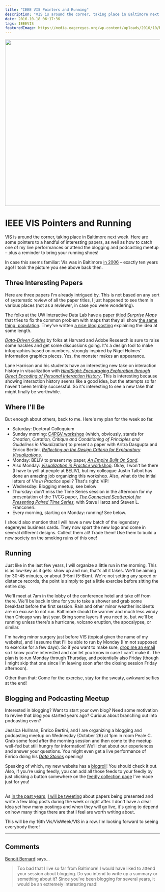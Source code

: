 ```yaml
---
title: "IEEE VIS Pointers and Running"
description: "VIS is around the corner, taking place in Baltimore next week. Here are some pointers to a handful of interesting papers, as well as how to catch one of my live performances or attend the blogging and podcasting meetup – plus a reminder to bring your running shoes!"
date: 2016-10-18 06:17:36
tags: IEEEVIS
featuredImage: https://media.eagereyes.org/wp-content/uploads/2016/10/baltimore-teaser.jpg
---
```


<p align="center"><img src="https://media.eagereyes.org/wp-content/uploads/2016/10/baltimore-teaser.jpg" width="720" height="540" /></p>

# IEEE VIS Pointers and Running

<a href="http://ieeevis.org">VIS</a> is around the corner, taking place in Baltimore next week. Here are some pointers to a handful of interesting papers, as well as how to catch one of my live performances or attend the blogging and podcasting meetup – plus a reminder to bring your running shoes!

In case this seems familiar: Vis was in Baltimore <a href="http://vis.computer.org/vis2006/">in 2006</a> – exactly ten years ago! I took the picture you see above back then.

## Three Interesting Papers

Here are three papers I'm already intrigued by. This is not based on any sort of systematic review of all the paper titles, I just happened to see them in various places (not as a reviewer, in case you were wondering).

The folks at the UW Interactive Data Lab have <a href="https://idl.cs.washington.edu/papers/surprise-maps/">a paper titled <em>Surprise Maps</em></a> that tries to fix the common problem with maps that they all show <a href="https://xkcd.com/1138/">the same thing: population</a>. They've written <a href="https://medium.com/@uwdata/surprise-maps-showing-the-unexpected-e92b67398865#.5ud2q8567">a nice blog posting</a> explaining the idea at some length.

<em><a href="http://www.namwkim.org/ddg">Data-Driven Guides</a></em> by folks at Harvard and Adobe Research is sure to raise some hackles and get some discussions going. It's a design tool to make infographics based on numbers, strongly inspired by Nigel Holmes' information graphics pieces. Yes, the monster makes an appearance.

Lane Harrison and his students have an interesting new take on interaction history in visualization with <a href="http://web.cs.wpi.edu/~ltharrison/files/feng2016hindsight.pdf"><em>HindSight: Encouraging Exploration through Direct Encoding of Personal Interaction History</em></a>. This is interesting because showing interaction history seems like a good idea, but the attempts so far haven't been terribly successful. So it's interesting to see a new take that might finally be worthwhile.

## Where I'll Be

But enough about others, back to me. Here's my plan for the week so far.

<ul>
    <li>Saturday: Doctoral Colloquium</li>
    <li>Sunday morning: <a href="http://c4pgv.swansea.ac.uk">C4PGV workshop</a> (which, obviously, stands for <em>Creation, Curation, Critique and Conditioning of Principles and Guidelines in Visualization</em>) to present a paper with Aritra Dasgupta and Enrico Bertini, <a href="/publications/Kosara-C4PGV-2016.html"><em>Reflecting on the Design Criteria for Explanatory Visualizations</em></a>.</li>
    <li>Monday: BELIV to present my paper, <a href="/papers/paper-an-empire-built-on-sand"><em>An Empire Built On Sand</em></a>.</li>
    <li>Also Monday: <a href="http://visinpractice.org"><em>Visualization in Practice</em> workshop</a>. Okay, I won't be there (I have to yell at people at BELIV), but my colleague Justin Talbot has done an amazing job organizing this workshop. Also, what do the initial letters of <em>Vis in Practice</em> spell? That's right: VIP!</li>
    <li>Wednesday: Blogging meetup, see below</li>
    <li>Thursday: don't miss the Time Series session in the afternoon for my presentation of the TVCG paper, <em><a href="/papers/the-connected-scatterplot-for-presenting-paired-time-series">The Connected Scatterplot for Presenting Paired Time Series</a>,</em> with Steve Haroz and Steven L. Franconeri.</li>
    <li>Every morning, starting on Monday: running! See below.</li>
</ul>

I should also mention that I will have a new batch of the legendary eagereyes business cards. They now sport the new logo and come in several different designs. Collect them all! Trade them! Use them to build a new society on the smoking ruins of this one!

## Running

Just like in the last few years, I will organize a little run in the morning. This is as low-key as it gets: show up and run, that's all it takes. We'll be aiming for 30-45 minutes, or about 3-5mi (5-8km). We're not setting any speed or distance records, the point is simply to get a little exercise before sitting the entire day.

We'll meet at 7am in the lobby of the conference hotel and take off from there. We'll be back in time for you to take a shower and grab some breakfast before the first session. Rain and other minor weather incidents are no excuse to not run. Baltimore should be warmer and much less windy than Chicago was last year. Bring some layers if you need to, but we'll be running unless there's a hurricane, volcano eruption, the apocalypse, or similar.

I'm having minor surgery just before VIS (topical given the name of my website), and I assume that I'll be able to run by Monday (I'm not supposed to exercise for a few days). So if you want to make sure, <a href="/contact">drop me an email</a> so I know you're interested and can let you know in case I can't make it. The plan is to run Monday through Thursday, and potentially also Friday (though I might skip that one since I'm leaving soon after the closing session Friday afternoon).

Other than that: Come for the exercise, stay for the sweaty, awkward selfies at the end!

## Blogging and Podcasting Meetup

Interested in blogging? Want to start your own blog? Need some motivation to revive that blog you started years ago? Curious about branching out into podcasting even?

Jessica Hullman, Enrico Bertini, and I are organizing a blogging and podcasting meetup on Wednesday (October 26) at 1pm in room Peale C. Grab some food after the morning session and then come to the meetup well-fed but still hungry for information! We'll chat about our experiences and answer your questions. You might even get a live performance of Enrico doing his <a href="http://datastori.es"><em>Data Stories</em></a> opening!

Speaking of which, my new website has a <a href="/blogroll">blogroll</a>! You should check it out. Also, if you're using feedly, you can add all those feeds to your feedly by just clicking a button somewhere on the <a href="http://feedly.com/eagereyes/Blogroll">feedly collection page</a> I've made just for you!

## 

As <a href="/tag/conference">in the past years</a>, <a href="https://twitter.com/eagereyes">I will be tweeting</a> about papers being presented and write a few blog posts during the week or right after. I don't have a clear idea yet how many postings and when they will go live, it's going to depend on how many things there are that I feel are worth writing about.

This will be my 16th Vis/VisWeek/VIS in a row. I'm looking forward to seeing everybody there!


<PostedBy />


<aside class="comments">

---
## Comments

<a href="https://benbernardblog.com" rel="nofollow noopener" target="_blank">Benoit Bernard</a> says…
>	Too bad that I live so far from Baltimore! I would have liked to attend your session about blogging. Do you intend to write up a summary or something about it? Since you've been blogging for several years, it would be an extremely interesting read!

</aside>


